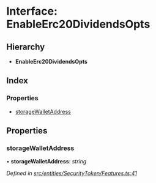 # Interface: EnableErc20DividendsOpts

## Hierarchy

- **EnableErc20DividendsOpts**

## Index

### Properties

- [storageWalletAddress](_entities_securitytoken_features_.enableerc20dividendsopts.md#storagewalletaddress)

## Properties

### storageWalletAddress

• **storageWalletAddress**: _string_

_Defined in [src/entities/SecurityToken/Features.ts:41](https://github.com/PolymathNetwork/polymath-sdk/blob/c47ae7a/src/entities/SecurityToken/Features.ts#L41)_
